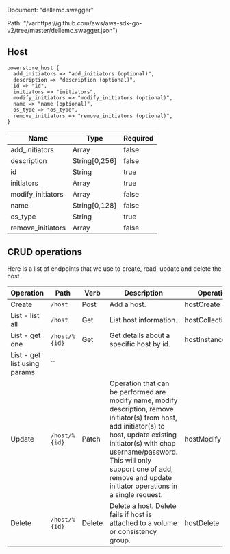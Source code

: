 Document: "dellemc.swagger"


Path: "/varhttps://github.com/aws/aws-sdk-go-v2/tree/master/dellemc.swagger.json")

## Host



```puppet
powerstore_host {
  add_initiators => "add_initiators (optional)",
  description => "description (optional)",
  id => "id",
  initiators => "initiators",
  modify_initiators => "modify_initiators (optional)",
  name => "name (optional)",
  os_type => "os_type",
  remove_initiators => "remove_initiators (optional)",
}
```

| Name        | Type           | Required       |
| ------------- | ------------- | ------------- |
|add_initiators | Array | false |
|description | String[0,256] | false |
|id | String | true |
|initiators | Array | true |
|modify_initiators | Array | false |
|name | String[0,128] | false |
|os_type | String | true |
|remove_initiators | Array | false |



## CRUD operations

Here is a list of endpoints that we use to create, read, update and delete the host

| Operation | Path | Verb | Description | OperationID |
| ------------- | ------------- | ------------- | ------------- | ------------- |
|Create|`/host`|Post|Add a host.|hostCreate|
|List - list all|`/host`|Get|List host information.|hostCollectionQuery|
|List - get one|`/host/%{id}`|Get|Get details about a specific host by id.|hostInstanceQuery|
|List - get list using params|``||||
|Update|`/host/%{id}`|Patch|Operation that can be performed are modify name, modify description, remove initiator(s) from host, add initiator(s) to host, update existing initiator(s) with chap username/password. This will only support one of add, remove and update initiator operations in a single request.|hostModify|
|Delete|`/host/%{id}`|Delete|Delete a host. Delete fails if host is attached to a volume or consistency group.|hostDelete|

